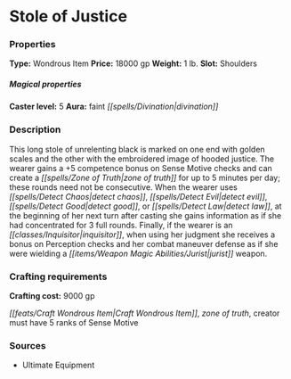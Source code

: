 ﻿---
Title: "Stole of Justice"
Type: "Wondrous Item"
Price: "18000 gp"
Weight: "1 lb."
Slot: "Shoulders"
Caster level: "5"
Aura: "faint divination"
Description: |
  "This long stole of unrelenting black is marked on one end with golden scales and the other with the embroidered image of hooded justice. The wearer gains a +5 competence bonus on Sense Motive checks and can create a _zone of truth_ for up to 5 minutes per day; these rounds need not be consecutive. When the wearer uses _detect chaos_, _detect evil_, _detect good_, or _detect law_, at the beginning of her next turn after casting she gains information as if she had concentrated for 3 full rounds. Finally, if the wearer is an inquisitor, when using her judgment she receives a bonus on Perception checks and her combat maneuver defense as if she were wielding a _jurist_ weapon."
Crafting cost: "9000 gp"
Sources: "['Ultimate Equipment']"
---

# Stole of Justice

### Properties

**Type:** Wondrous Item **Price:** 18000 gp **Weight:** 1 lb. **Slot:** Shoulders

##### Magical properties

**Caster level:** 5 **Aura:** faint _[[spells/Divination|divination]]_

### Description

This long stole of unrelenting black is marked on one end with golden scales and the other with the embroidered image of hooded justice. The wearer gains a +5 competence bonus on Sense Motive checks and can create a _[[spells/Zone of Truth|zone of truth]]_ for up to 5 minutes per day; these rounds need not be consecutive. When the wearer uses _[[spells/Detect Chaos|detect chaos]]_, _[[spells/Detect Evil|detect evil]]_, _[[spells/Detect Good|detect good]]_, or _[[spells/Detect Law|detect law]]_, at the beginning of her next turn after casting she gains information as if she had concentrated for 3 full rounds. Finally, if the wearer is an _[[classes/Inquisitor|inquisitor]]_, when using her judgment she receives a bonus on Perception checks and her combat maneuver defense as if she were wielding a _[[items/Weapon Magic Abilities/Jurist|jurist]]_ weapon.

### Crafting requirements

**Crafting cost:** 9000 gp

_[[feats/Craft Wondrous Item|Craft Wondrous Item]]_, _zone of truth_, creator must have 5 ranks of Sense Motive

### Sources

* Ultimate Equipment